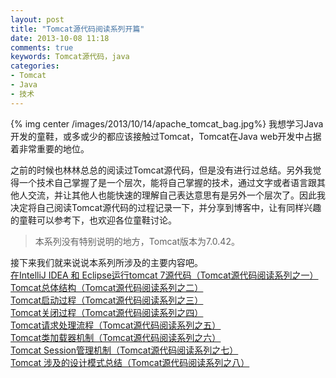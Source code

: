 ```yaml
---
layout: post
title: "Tomcat源代码阅读系列开篇"
date: 2013-10-08 11:18
comments: true
keywords: Tomcat源代码，java
categories: 
- Tomcat
- Java
- 技术
---
```


{% img center /images/2013/10/14/apache_tomcat_bag.jpg%}
我想学习Java开发的童鞋，或多或少的都应该接触过Tomcat，Tomcat在Java web开发中占据着非常重要的地位。

之前的时候也林林总总的阅读过Tomcat源代码，但是没有进行过总结。另外我觉得一个技术自己掌握了是一个层次，能将自己掌握的技术，通过文字或者语言跟其他人交流，并让其他人也能快速的理解自己表达意思有是另外一个层次了。因此我决定将自己阅读Tomcat源代码的过程记录一下，并分享到博客中，让有同样兴趣的童鞋可以参考下，也欢迎各位童鞋讨论。

> 本系列没有特别说明的地方，Tomcat版本为7.0.42。

接下来我们就来说说本系列所涉及的主要内容吧。  
[在IntelliJ IDEA 和 Eclipse运行tomcat 7源代码（Tomcat源代码阅读系列之一）](/blog/2013/10/14/run-tomcat-in-idea-or-eclipse/)    
[Tomcat总体结构（Tomcat源代码阅读系列之二）](/blog/2013/10/16/tomcat-architecture/)  
[Tomcat启动过程（Tomcat源代码阅读系列之三）](/blog/2013/10/17/tomcat-start-process/)  
[Tomcat关闭过程（Tomcat源代码阅读系列之四）](/blog/2013/10/21/tomcat-shutdown/)   
[Tomcat请求处理流程（Tomcat源代码阅读系列之五）](/blog/2013/10/24/tomcat-request-process/)   
[Tomcat类加载器机制（Tomcat源代码阅读系列之六）](/blog/2013/10/28/tomcat-class-loader/)   
[Tomcat Session管理机制（Tomcat源代码阅读系列之七）](/blog/2013/11/05/tomcat-session-manage/)   
[Tomcat 涉及的设计模式总结（Tomcat源代码阅读系列之八）](/blog/2013/11/08/tomcat-design-pattern/) 